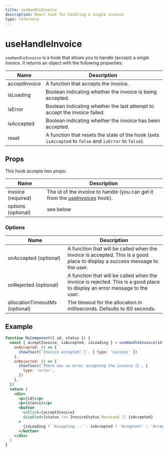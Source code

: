 ```yaml
---
title: useHandleInvoice
description: React hook for handling a single invoice
type: reference
---
```


# useHandleInvoice

`useHandleInvoice` is a hook that allows you to handle (accept) a single invoice. It returns an object with the following properties:

| Name          | Description                                                                                           |
| ------------- | ----------------------------------------------------------------------------------------------------- |
| acceptInvoice | A function that accepts the invoice.                                                                  |
| isLoading     | Boolean indicating whether the invoice is being accepted.                                             |
| isError       | Boolean indicating whether the last attempt to accept the invoice failed.                             |
| isAccepted    | Boolean indicating whether the invoice has been accepted.                                             |
| reset         | A function that resets the state of the hook (sets `isAccepted` to `false` and `isError` to `false`). |

## Props

This hook accepts two props:

| Name               | Description                                                                                                                 |
| ------------------ | --------------------------------------------------------------------------------------------------------------------------- |
| invoice (required) | The id of the invoice to handle (you can get it from the [useInvoices](/docs/creators/javascript/react/use-invoices) hook). |
| options (optional) | see below                                                                                                                   |

### Options

| Name                           | Description                                                                                                                 |
| ------------------------------ | --------------------------------------------------------------------------------------------------------------------------- |
| onAccepted (optional)          | A function that will be called when the invoice is accepted. This is a good place to display a success message to the user. |
| onRejected (optional)          | A function that will be called when the invoice is rejected. This is a good place to display an error message to the user.  |
| allocationTimeoutMs (optional) | The timeout for the allocation in milliseconds. Defaults to 60 seconds.                                                     |

## Example

```jsx
function MyComponent({ id, status }) {
  const { acceptInvoice, isAccepted, isLoading } = useHandleInvoice(id, {
    onAccepted: () => {
      showToast(`Invoice accepted! 💸`, { type: 'success' })
    },
    onRejected: () => {
      showToast(`There was an error accepting the invoice 😥`, {
        type: 'error',
      })
    },
  })
  return (
    <div>
      <p>{id}</p>
      <p>{status}</p>
      <button
        onClick={acceptInvoice}
        disabled={status !== InvoiceStatus.Received || isAccepted}
      >
        {isLoading ? 'Accepting...' : isAccepted ? 'Accepted!' : 'Accept'}
      </button>
    </div>
  )
}
```
